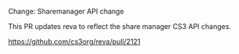 Change: Sharemanager API change

This PR updates reva to reflect the share manager CS3 API changes.

https://github.com/cs3org/reva/pull/2121